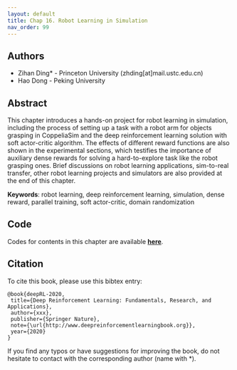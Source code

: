 ```yaml
---
layout: default
title: Chap 16. Robot Learning in Simulation
nav_order: 99
---
```


## Authors

- Zihan Ding* - Princeton University (zhding[at]mail.ustc.edu.cn)
- Hao Dong - Peking University 

## Abstract

This chapter introduces a hands-on project for robot learning in simulation, including the process of setting up a task with a robot arm for objects grasping in CoppeliaSim and the deep reinforcement learning solution with soft actor-critic algorithm. The effects of different reward functions are also shown in the experimental sections, which testifies the importance of auxiliary dense rewards for solving a hard-to-explore task like the robot grasping ones. 
Brief discussions on robot learning applications, sim-to-real transfer, other robot learning projects and simulators are also provided at the end of this chapter. 

**Keywords**: robot learning, deep reinforcement learning, simulation, dense reward, parallel training, soft actor-critic, domain randomization

## Code 

Codes for contents in this chapter are available [**here**](https://github.com/deep-reinforcement-learning-book/Chapter16-Robot-Learning-in-Simulation).

## Citation

To cite this book, please use this bibtex entry:

```
@book{deepRL-2020,
 title={Deep Reinforcement Learning: Fundamentals, Research, and Applications},
 author={xxx},
 publisher={Springer Nature},
 note={\url{http://www.deepreinforcementlearningbook.org}},
 year={2020}
}
```



If you find any typos or have suggestions for improving the book, do not hesitate to contact with the corresponding author (name with *).